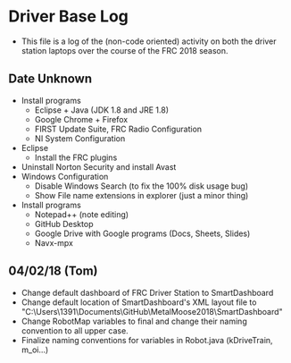 # Driver Base Log
* This file is a log of the (non-code oriented) activity on both the driver station laptops over the course of the FRC 2018 season.

## Date Unknown
* Install programs
	- Eclipse + Java (JDK 1.8 and JRE 1.8)
	- Google Chrome + Firefox
	- FIRST Update Suite, FRC Radio Configuration
	- NI System Configuration
* Eclipse
	- Install the FRC plugins
* Uninstall Norton Security and install Avast
* Windows Configuration
	- Disable Windows Search (to fix the 100% disk usage bug)
	- Show File name extensions in explorer (just a minor thing)
* Install programs
	- Notepad++ (note editing)
	- GitHub Desktop
	- Google Drive with Google programs (Docs, Sheets, Slides)
	- Navx-mpx
	
## 04/02/18 (Tom)
* Change default dashboard of FRC Driver Station to SmartDashboard
* Change default location of SmartDashboard's XML layout file to "C:\Users\1391\Documents\GitHub\MetalMoose2018\SmartDashboard\"
* Change RobotMap variables to final and change their naming convention to all upper case.
* Finalize naming conventions for variables in Robot.java (kDriveTrain, m_oi...)